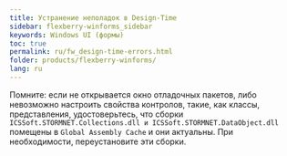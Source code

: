 ```yaml
---
title: Устранение неполадок в Design-Time
sidebar: flexberry-winforms_sidebar
keywords: Windows UI (формы)
toc: true
permalink: ru/fw_design-time-errors.html
folder: products/flexberry-winforms/
lang: ru
---
```


Помните: если не открывается окно отладочных пакетов, либо невозможно настроить свойства контролов, такие, как классы, представления, удостоверьтесь, что сборки `ICSSoft.STORMNET.Collections.dll и ICSSoft.STORMNET.DataObject.dll` помещены в `Global Assembly Cache` и они актуальны. При необходимости, переустановите эти сборки.